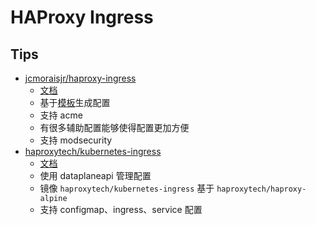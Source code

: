 # HAProxy Ingress

## Tips

* [jcmoraisjr/haproxy-ingress](https://github.com/jcmoraisjr/haproxy-ingress)
  * [文档](https://haproxy-ingress.github.io/docs/)
  * 基于[模板](https://github.com/jcmoraisjr/haproxy-ingress/blob/master/rootfs/etc/haproxy/template/haproxy.tmpl)生成配置
  * 支持 acme
  * 有很多辅助配置能够使得配置更加方便
  * 支持 modsecurity
* [haproxytech/kubernetes-ingress](https://github.com/haproxytech/kubernetes-ingress)
  * [文档](https://github.com/haproxytech/kubernetes-ingress/tree/master/documentation)
  * 使用 dataplaneapi 管理配置
  * 镜像 `haproxytech/kubernetes-ingress` 基于 `haproxytech/haproxy-alpine`
  * 支持 configmap、ingress、service 配置


